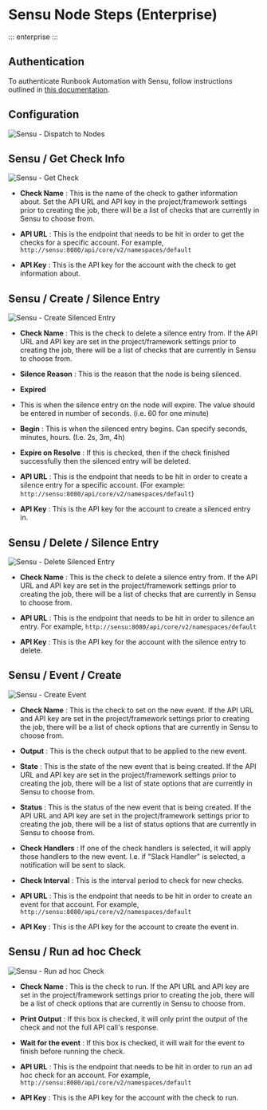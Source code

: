 # Sensu Node Steps (Enterprise)

::: enterprise
:::

## Authentication

To authenticate Runbook Automation with Sensu, follow instructions outlined in [this documentation](/manual/plugins/sensu-plugins-overview.md).

## Configuration

![Sensu - Dispatch to Nodes](/assets/img/datadog-dispatch.png)

## Sensu / Get Check Info

![Sensu - Get Check](/assets/img/sensu-get-check.png)

- **Check Name**
: This is the name of the check to gather information about. Set the API URL and API key in the project/framework settings prior to creating the job, there will be a list of checks that are currently in Sensu to choose from.

- **API URL**
: This is the endpoint that needs to be hit in order to get the checks for a specific account. For example, `http://sensu:8080/api/core/v2/namespaces/default`

- **API Key**
: This is the API key for the account with the check to get information about.

## Sensu / Create / Silence Entry

![Sensu - Create Silenced Entry](/assets/img/sensu-create-silenced.png)

- **Check Name**
: This is the check to delete a silence entry from. If the API URL and API key are set in the project/framework settings prior to creating the job, there will be a list of checks that are currently in Sensu to choose from.

- **Silence Reason**
: This is the reason that the node is being silenced.

- **Expired**
- This is when the silence entry on the node will expire. The value should be entered in number of seconds. (i.e. 60 for one minute)

- **Begin**
: This is when the silenced entry begins. Can specify seconds, minutes, hours. (I.e. 2s, 3m, 4h)

- **Expire on Resolve**
: If this is checked, then if the check finished successfully then the silenced entry will be deleted.

- **API URL**
: This is the endpoint that needs to be hit in order to create a silence entry for a specific account. (For example: `http://sensu:8080/api/core/v2/namespaces/default`)

- **API Key**
: This is the API key for the account to create a silenced entry in.

## Sensu / Delete / Silence Entry

![Sensu - Delete Silenced Entry](/assets/img/sensu-delete-silenced.png)

- **Check Name**
: This is the check to delete a silence entry from. If the API URL and API key are set in the project/framework settings prior to creating the job, there will be a list of checks that are currently in Sensu to choose from.

- **API URL**
: This is the endpoint that needs to be hit in order to silence an entry. For example, `http://sensu:8080/api/core/v2/namespaces/default`

- **API Key**
: This is the API key for the account with the silence entry to delete.

## Sensu / Event / Create

![Sensu - Create Event](/assets/img/sensu-create-event.png)

- **Check Name**
: This is the check to set on the new event. If the API URL and API key are set in the project/framework settings prior to creating the job, there will be a list of check options that are currently in Sensu to choose from.

- **Output**
: This is the check output that to be applied to the new event.

- **State**
: This is the state of the new event that is being created. If the API URL and API key are set in the project/framework settings prior to creating the job, there will be a list of state options that are currently in Sensu to choose from.

- **Status**
: This is the status of the new event that is being created. If the API URL and API key are set in the project/framework settings prior to creating the job, there will be a list of status options that are currently in Sensu to choose from.

- **Check Handlers**
: If one of the check handlers is selected, it will apply those handlers to the new event. I.e. if  "Slack Handler" is selected, a notification will be sent to slack.

- **Check Interval**
: This is the interval period to check for new checks.

- **API URL**
: This is the endpoint that needs to be hit in order to create an event for that account. For example, `http://sensu:8080/api/core/v2/namespaces/default`

- **API Key**
: This is the API key for the account to create the event in.

## Sensu / Run ad hoc Check

![Sensu - Run ad hoc Check](/assets/img/sensu-ad-hoc.png)

- **Check Name**
: This is the check to run. If the API URL and API key are set in the project/framework settings prior to creating the job, there will be a list of check options that are currently in Sensu to choose from.

- **Print Output**
: If this box is checked, it will only print the output of the check and not the full API call's response.

- **Wait for the event**
: If this box is checked, it will wait for the event to finish before running the check.

- **API URL**
: This is the endpoint that needs to be hit in order to run an ad hoc check for an account. For example, `http://sensu:8080/api/core/v2/namespaces/default`

- **API Key**
: This is the API key for the account with the check to run.
